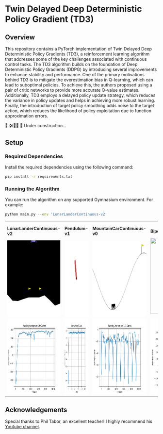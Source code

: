 # Twin Delayed Deep Deterministic Policy Gradient (TD3)

## Overview

This repository contains a PyTorch implementation of Twin Delayed Deep Deterministic Policy Gradients (TD3), a reinforcement learning algorithm that addresses some of the key challenges associated with continuous control tasks. The TD3 algorithm builds on the foundation of Deep Deterministic Policy Gradients (DDPG) by introducing several improvements to enhance stability and performance. One of the primary motivations behind TD3 is to mitigate the overestimation bias in Q-learning, which can lead to suboptimal policies. To achieve this, the authors proposed using a pair of critic networks to provide more accurate Q-value estimates. Additionally, TD3 employs a delayed policy update strategy, which reduces the variance in policy updates and helps in achieving more robust learning. Finally, the introduction of target policy smoothing adds noise to the target action, which reduces the likelihood of policy exploitation due to function approximation errors.  

🚧 🛠️👷‍♀️ 🛑 Under construction...

## Setup

### Required Dependencies

Install the required dependencies using the following command:

```bash
pip install -r requirements.txt
```

### Running the Algorithm

You can run the algorithm on any supported Gymnasium environment. For example:

```bash
python main.py --env 'LunarLanderContinuous-v2'
```

<table>
    <tr>
        <td>
            <p><b>LunarLanderContinuous-v2</b></p>
            <img src="environments/LunarLanderContinuous-v2.gif" width="250" height="250"/>
        </td>
        <td>
            <p><b>Pendulum-v1</b></p>
            <img src="environments/Pendulum-v1.gif" width="250" height="250"/>
        </td>
        <td>
            <p><b>MountainCarContinuous-v0</b></p>
            <img src="environments/MountainCarContinuous-v0.gif" width="250" height="250"/>
        </td>
        <td>
            <p><b>BipedalWalker-v3</b></p>
            <img src="environments/BipedalWalker-v3.gif" width="250" height="250"/>
        </td>
    </tr>
    <tr>
        <td>
            <img src="metrics/LunarLanderContinuous-v2_running_avg.png" width="250" height="250"/>
        </td>
        <td>
            <img src="metrics/Pendulum-v1_running_avg.png" width="250" height="250"/>
        </td>
        <td>
            <img src="metrics/MountainCarContinuous-v0_running_avg.png" width="250" height="250"/>
        </td>
        <td>
            <img src="metrics/BipedalWalker-v3_running_avg.png" width="250" height="250"/>
        </td>
    </tr>
</table>
<!-- <table>
    <tr>
        <td>
            <p><b>LundarLander-v2</b></p>
            <img src="environments/LundarLander-v2.gif" width="250" height="250"/>
        </td>
        <td>
            <p><b>Asteroids-v5</b></p>
            <img src="environments/Asteroids-v5.gif" width="250" height="250"/>
        </td>
        <td>
            <p><b>Breakout-v5</b></p>
            <img src="environments/Breakout-v5.gif" width="250" height="250"/>
        </td>
    </tr>
    <tr>
        <td>
            <img src="metrics/LundarLander-v2_running_avg.png" width="250" height="250"/>
        </td>
        <td>
            <img src="metrics/Asteroids-v5_running_avg.png" width="250" height="250"/>
        </td>
        <td>
            <img src="metrics/Breakout-v5_running_avg.png" width="250" height="250"/>
        </td>
    </tr>
</table>
<table>
    <tr>
        <td>
            <p><b>BeamRider-v5</b></p>
            <img src="environments/BeamRider-v5.gif" width="250" height="250"/>
        </td>
        <td>
            <p><b>Centipede-v5</b></p>
            <img src="environments/Centipede-v5.gif" width="250" height="250"/>
        </td>
        <td>
            <p><b>DonkeyKong-v5</b></p>
            <img src="environments/DonkeyKong-v5.gif" width="250" height="250"/>
        </td>
    </tr>
    <tr>
        <td>
            <img src="metrics/BeamRider-v5_running_avg.png" width="250" height="250"/>
        </td>
        <td>
            <img src="metrics/Centipede-v5_running_avg.png" width="250" height="250"/>
        </td>
        <td>
            <img src="metrics/DonkeyKong-v5_running_avg.png" width="250" height="250"/>
        </td>
    </tr>
</table>
<table>
    <tr>
        <td>
            <p><b>Frogger-v5</b></p>
            <img src="environments/Frogger-v5.gif" width="250" height="250"/>
        </td>
        <td>
            <p><b>KungFuMaster-v5</b></p>
            <img src="environments/KungFuMaster-v5.gif" width="250" height="250"/>
        </td>
        <td>
            <p><b>MarioBros-v5</b></p>
            <img src="environments/MarioBros-v5.gif" width="250" height="250"/>
        </td>
    </tr>
    <tr>
        <td>
            <img src="metrics/InvertedDoublePendulum-v4_running_avg.png" width="250" height="250"/>
        </td>
        <td>
            <img src="metrics/KungFuMaster-v5_running_avg.png" width="250" height="250"/>
        </td>
        <td>
            <img src="metrics/MarioBros-v5_running_avg.png" width="250" height="250"/>
        </td>
    </tr>
</table>
<table>
    <tr>
        <td>
            <p><b>MsPacman-v5</b></p>
            <img src="environments/MsPacman-v5.gif" width="250" height="250"/>
        </td>
        <td>
            <p><b>SpaceInvaders-v5</b></p>
            <img src="environments/SpaceInvaders-v5.gif" width="250" height="250"/>
        </td>
        <td>
            <p><b>Tetris-v5</b></p>
            <img src="environments/Tetris-v5.gif" width="250" height="250"/>
        </td>
    </tr>
    <tr>
        <td>
            <img src="metrics/MsPacman-v5_running_avg.png" width="250" height="250"/>
        </td>
        <td>
            <img src="metrics/SpaceInvaders-v5_running_avg.png" width="250" height="250"/>
        </td>
        <td>
            <img src="metrics/Tetris-v5_running_avg.png" width="250" height="250"/>
        </td>
    </tr>
</table> -->

## Acknowledgements

Special thanks to Phil Tabor, an excellent teacher! I highly recommend his [Youtube channel](https://www.youtube.com/machinelearningwithphil).
